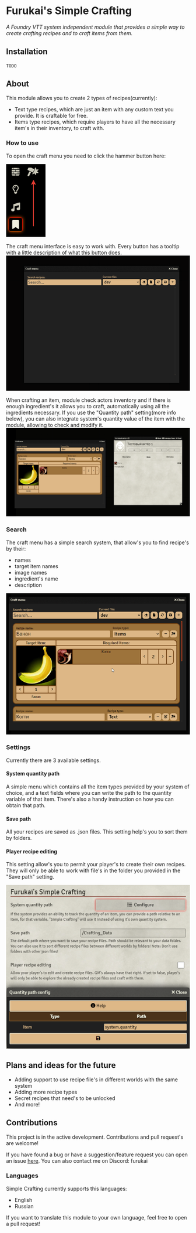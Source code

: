 # Furukai's Simple Crafting

*A Foundry VTT system independent module that provides a simple way to create crafting recipes and to craft items from them.*

## Installation
    TODO
## About

This module allows you to create 2 types of recipes(currently):
- Text type recipes, which are just an item with any custom text you provide. It is craftable for free.
- Items type recipes, which require players to have all the necessary item's in their inventory, to craft with.

### How to use
To open the craft menu you need to click the hammer button here:

![Open the craft menu](doc/ButtonPosition.png)

The craft menu interface is easy to work with. Every button has a tooltip with a little description of what this button does.
![First Demo](doc/Demo1.gif)

When crafting an item, module check actors inventory and if there is enough ingredient's it allows you to craft, automatically using all the ingredients necessary. If you use the "Quantity path" setting(more info below), you can also integrate system's quantity value of the item with the module, allowing to check and modify it.
![Second Demo](doc/Demo2.gif)

### Search
The craft menu has a simple search system, that allow's you to find recipe's by their:
- names
- target item names
- image names
- ingredient's name
- description

![Third Demo](doc/Demo3.gif)
### Settings
Currently there are 3 available settings.

#### System quantity path
A simple menu which contains all the item types provided by your system of choice, and a text fields where you can write the path to the quantity variable of that item. There's also a handy instruction on how you can obtain that path.

#### Save path
All your recipes are saved as .json files. This setting help's you to sort them by folders.

#### Player recipe editing
This setting allow's you to permit your player's to create their own recipes. They will only be able to work with file's in the folder you provided in the "Save path" setting.

![Alt text](doc/Settings.png)
## Plans and ideas for the future
- Adding support to use recipe file's in different worlds with the same system
- Adding more recipe types
- Secret recipes that need's to be unlocked
- And more!

## Contributions
This project is in the active development. Contributions and pull request's are welcome!

If you have found a bug or have a suggestion/feature request you can open an issue [here](https://github.com/Furukia/furu-sc/issues).
You can also contact me on Discord: furukai

### Languages
Simple Crafting currently supports this languages:
- English
- Russian

If you want to translate this module to your own language, feel free to open a pull request!
